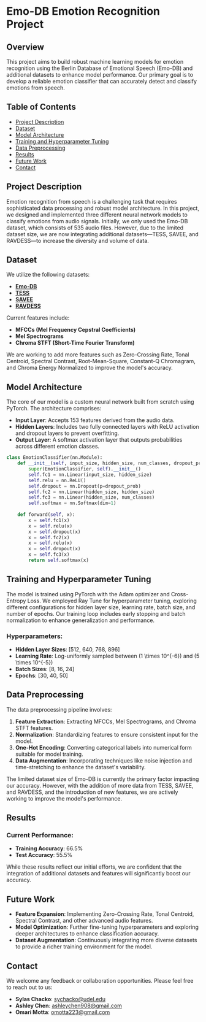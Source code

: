 # Emo-DB Emotion Recognition Project

## Overview
This project aims to build robust machine learning models for emotion recognition using the Berlin Database of Emotional Speech (Emo-DB) and additional datasets to enhance model performance. Our primary goal is to develop a reliable emotion classifier that can accurately detect and classify emotions from speech.

## Table of Contents
- [Project Description](#project-description)
- [Dataset](#dataset)
- [Model Architecture](#model-architecture)
- [Training and Hyperparameter Tuning](#training-and-hyperparameter-tuning)
- [Data Preprocessing](#data-preprocessing)
- [Results](#results)
- [Future Work](#future-work)
- [Contact](#contact)

## Project Description
Emotion recognition from speech is a challenging task that requires sophisticated data processing and robust model architecture. In this project, we designed and implemented three different neural network models to classify emotions from audio signals. Initially, we only used the Emo-DB dataset, which consists of 535 audio files. However, due to the limited dataset size, we are now integrating additional datasets—TESS, SAVEE, and RAVDESS—to increase the diversity and volume of data.

## Dataset
We utilize the following datasets:
- **[Emo-DB](http://emodb.bilderbar.info/start.html)**
- **[TESS](https://www.kaggle.com/datasets/ejlok1/toronto-emotional-speech-set-tess)**
- **[SAVEE](https://www.kaggle.com/datasets/ejlok1/surrey-audiovisual-expressed-emotion-savee)**
- **[RAVDESS](https://www.kaggle.com/datasets/uwrfkaggler/ravdess-emotional-speech-audio)**

Current features include:
- **MFCCs (Mel Frequency Cepstral Coefficients)**
- **Mel Spectrograms**
- **Chroma STFT (Short-Time Fourier Transform)**

We are working to add more features such as Zero-Crossing Rate, Tonal Centroid, Spectral Contrast, Root-Mean-Square, Constant-Q Chromagram, and Chroma Energy Normalized to improve the model's accuracy.

## Model Architecture
The core of our model is a custom neural network built from scratch using PyTorch. The architecture comprises:
- **Input Layer**: Accepts 153 features derived from the audio data.
- **Hidden Layers**: Includes two fully connected layers with ReLU activation and dropout layers to prevent overfitting.
- **Output Layer**: A softmax activation layer that outputs probabilities across different emotion classes.

```python
class EmotionClassifier(nn.Module):
    def __init__(self, input_size, hidden_size, num_classes, dropout_prob=0.2):
        super(EmotionClassifier, self).__init__()
        self.fc1 = nn.Linear(input_size, hidden_size)
        self.relu = nn.ReLU()
        self.dropout = nn.Dropout(p=dropout_prob)
        self.fc2 = nn.Linear(hidden_size, hidden_size)
        self.fc3 = nn.Linear(hidden_size, num_classes)
        self.softmax = nn.Softmax(dim=1)
    
    def forward(self, x):
        x = self.fc1(x)
        x = self.relu(x)
        x = self.dropout(x)
        x = self.fc2(x)
        x = self.relu(x)
        x = self.dropout(x)
        x = self.fc3(x)
        return self.softmax(x)
```

## Training and Hyperparameter Tuning
The model is trained using PyTorch with the Adam optimizer and Cross-Entropy Loss. We employed Ray Tune for hyperparameter tuning, exploring different configurations for hidden layer size, learning rate, batch size, and number of epochs. Our training loop includes early stopping and batch normalization to enhance generalization and performance.

### Hyperparameters:
- **Hidden Layer Sizes**: [512, 640, 768, 896]
- **Learning Rate**: Log-uniformly sampled between \(1 \times 10^{-6}\) and \(5 \times 10^{-5}\)
- **Batch Sizes**: [8, 16, 24]
- **Epochs**: [30, 40, 50]

## Data Preprocessing
The data preprocessing pipeline involves:
1. **Feature Extraction**: Extracting MFCCs, Mel Spectrograms, and Chroma STFT features.
2. **Normalization**: Standardizing features to ensure consistent input for the model.
3. **One-Hot Encoding**: Converting categorical labels into numerical form suitable for model training.
4. **Data Augmentation**: Incorporating techniques like noise injection and time-stretching to enhance the dataset's variability.

The limited dataset size of Emo-DB is currently the primary factor impacting our accuracy. However, with the addition of more data from TESS, SAVEE, and RAVDESS, and the introduction of new features, we are actively working to improve the model's performance.

## Results
### Current Performance:
- **Training Accuracy**: 66.5%
- **Test Accuracy**: 55.5%

While these results reflect our initial efforts, we are confident that the integration of additional datasets and features will significantly boost our accuracy.

## Future Work
- **Feature Expansion**: Implementing Zero-Crossing Rate, Tonal Centroid, Spectral Contrast, and other advanced audio features.
- **Model Optimization**: Further fine-tuning hyperparameters and exploring deeper architectures to enhance classification accuracy.
- **Dataset Augmentation**: Continuously integrating more diverse datasets to provide a richer training environment for the model.

## Contact
We welcome any feedback or collaboration opportunities. Please feel free to reach out to us:

- **Sylas Chacko**: [sychacko@udel.edu](mailto:sychacko@udel.edu)
- **Ashley Chen**: [ashleychen908@gmail.com](mailto:ashleychen908@gmail.com)
- **Omari Motta**: [omotta223@gmail.com](mailto:omotta223@gmail.com)

